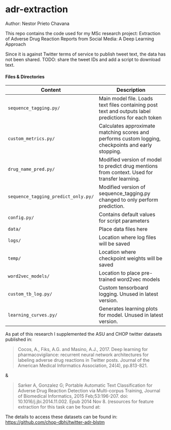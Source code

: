 # adr-extraction
Author: Nestor Prieto Chavana

This repo contains the code used for my MSc research project:
Extraction of Adverse Drug Reaction Reports from Social Media: A Deep Learning Approach

Since it is against Twitter terms of service to publish tweet text, the data has not been shared.
TODO: share the tweet IDs and add a script to download text.

#### Files & Directories

Content | Description 
--- | --- 
`sequence_tagging.py/` | Main model file. Loads text files containing post text and outputs label predictions for each token
`custom_metrics.py/` | Calculates approximate matching scores and performs custom logging, checkpoints and early stopping.
`drug_name_pred.py/` | Modified version of model to predict drug mentions from context. Used for transfer learning.
`sequence_tagging_predict_only.py/` | Modified version of sequence_tagging.py changed to only perform prediction.
`config.py/` | Contains default values for script parameters
`data/` | Place data files here
`logs/` | Location where log files will be saved
`temp/` | Location where checkpoint weights will be saved
`word2vec_models/` | Location to place pre-trained word2vec models
`custom_tb_log.py/` | Custom tensorboard logging. Unused in latest version.
`learning_curves.py/` | Generates learning plots for model. Unused in latest version.

As pat of this research I supplemented the ASU and CHOP twitter datasets published in: 

> Cocos, A., Fiks, A.G. and Masino, A.J., 2017. Deep learning for pharmacovigilance: recurrent neural network architectures for labeling adverse drug reactions in Twitter posts. Journal of the American Medical Informatics Association, 24(4), pp.813-821.

&

> Sarker A, Gonzalez G; Portable Automatic Text Classification for Adverse Drug Reaction Detection via Multi-corpus Training, Journal of Biomedical Informatics, 2015 Feb;53:196-207. doi: 10.1016/j.jbi.2014.11.002. Epub 2014 Nov 8. (resources for feature extraction for this task can be found at: 

The details to access these datasets can be found in: https://github.com/chop-dbhi/twitter-adr-blstm